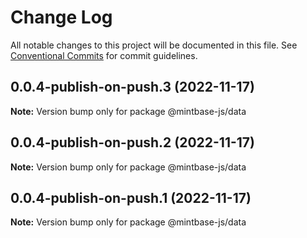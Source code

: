 # Change Log

All notable changes to this project will be documented in this file.
See [Conventional Commits](https://conventionalcommits.org) for commit guidelines.

## 0.0.4-publish-on-push.3 (2022-11-17)

**Note:** Version bump only for package @mintbase-js/data





## 0.0.4-publish-on-push.2 (2022-11-17)

**Note:** Version bump only for package @mintbase-js/data





## 0.0.4-publish-on-push.1 (2022-11-17)

**Note:** Version bump only for package @mintbase-js/data
